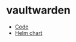 # vaultwarden

* [Code](https://github.com/nextcloud/server)
* [Helm chart](https://github.com/nextcloud/helm)
